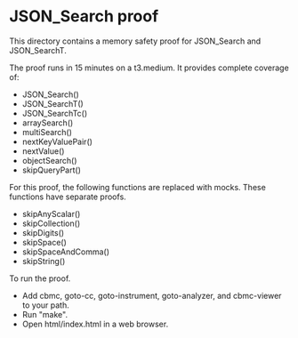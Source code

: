 JSON_Search proof
==============

This directory contains a memory safety proof for JSON_Search and JSON_SearchT.

The proof runs in 15 minutes on a t3.medium.  It provides complete coverage of:
* JSON_Search()
* JSON_SearchT()
* JSON_SearchTc()
* arraySearch()
* multiSearch()
* nextKeyValuePair()
* nextValue()
* objectSearch()
* skipQueryPart()

For this proof, the following functions are replaced with mocks.
These functions have separate proofs.
* skipAnyScalar()
* skipCollection()
* skipDigits()
* skipSpace()
* skipSpaceAndComma()
* skipString()

To run the proof.
* Add cbmc, goto-cc, goto-instrument, goto-analyzer, and cbmc-viewer
  to your path.
* Run "make".
* Open html/index.html in a web browser.
